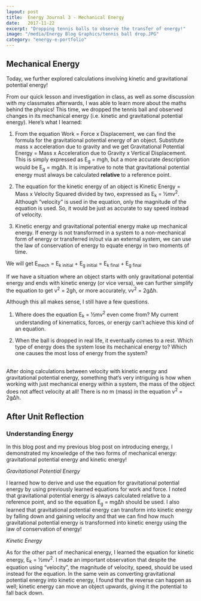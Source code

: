 ```yaml
---
layout: post
title:  Energy Journal 3 - Mechanical Energy
date:   2017-11-22
excerpt: "Dropping tennis balls to observe the transfer of energy!"
image: "/media/Energy Blog Graphics/tennis ball drop.JPG"
category: "energy-e-portfolio"
---
```


## Mechanical Energy

Today, we further explored calculations involving kinetic and gravitational potential energy!

From our quick lesson and investigation in class, as well as some discussion with my classmates afterwards, I was able to learn more about the maths behind the physics! This time, we dropped the tennis ball and observed changes in its mechanical energy (i.e. kinetic and gravitational potential energy). Here’s what I learned:

1) From the equation Work = Force x Displacement, we can find the formula for the gravitational potential energy of an object. Substitute mass x acceleration due to gravity and we get Gravitational Potential Energy = Mass x Acceleration due to Gravity x Vertical Displacement. This is simply expressed as E<sub>g</sub> = mgh, but a more accurate description would be E<sub>g</sub> = mgΔh. It is imperative to note that gravitational potential energy must always be calculated <strong>relative </strong>to a reference point.

2) The equation for the kinetic energy of an object is Kinetic Energy = Mass x Velocity Squared divided by two, expressed as E<sub>k</sub> = ½mv<sup>2</sup>. Although “velocity” is used in the equation, only the magnitude of the equation is used. So, it would be just as accurate to say speed instead of velocity.

3) Kinetic energy and gravitational potential energy make up mechanical energy. If energy is not transformed in a system to a non-mechanical form of energy or transferred in/out via an external system, we can use the law of conservation of energy to equate energy in two moments of time.

We will get E<sub>mech</sub> = E<sub>k initial</sub> + E<sub>g initial</sub> = E<sub>k final</sub> + E<sub>g final</sub>

If we have a situation where an object starts with only gravitational potential energy and ends with kinetic energy (or vice versa), we can further simplify the equation to get v<sup>2</sup> = 2gh, or more accurately, vv<sup>2</sup> = 2gΔh.

Although this all makes sense, I still have a few questions.

1) Where does the equation E<sub>k</sub> = ½mv<sup>2</sup> even come from? My current understanding of kinematics, forces, or energy can’t achieve this kind of an equation.

2) When the ball is dropped in real life, it eventually comes to a rest. Which type of energy does the system lose its mechanical energy to? Which one causes the most loss of energy from the system?

<br>
After doing calculations between velocity with kinetic energy and gravitational potential energy, something that’s very intriguing is how when working with just mechanical energy within a system, the mass of the object does not affect velocity at all! There is no m (mass) in the equation v<sup>2</sup> = 2gΔh.

## After Unit Reflection

### Understanding Energy

In this blog post and my previous blog post on introducing energy, I demonstrated my knowledge of the two forms of mechanical energy: gravitational potential energy and kinetic energy!

<em>Gravitational Potential Energy</em>

I learned how to derive and use the equation for gravitational potential energy by using previously learned equations for work and force. I noted that gravitational potential energy is always calculated relative to a reference point, and so the equation E<sub>g</sub> = mgΔh should be used. I also learned that gravitational potential energy can transform into kinetic energy by falling down and gaining velocity and that we can find how much gravitational potential energy is transformed into kinetic energy using the law of conservation of energy!

<em>Kinetic Energy</em>

As for the other part of mechanical energy, I learned the equation for kinetic energy, E<sub>k</sub> = ½mv<sup>2</sup>. I made an important observation that despite the equation using “velocity”, the magnitude of velocity, speed, should be used instead for the equation. In the same vein as converting gravitational potential energy into kinetic energy, I found that the reverse can happen as well; kinetic energy can move an object upwards, giving it the potential to fall back down.